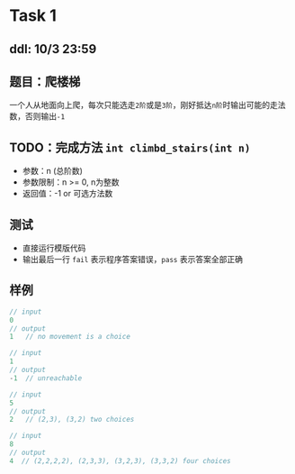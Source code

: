 # Task 1

## ddl: 10/3 23:59

## 题目：爬楼梯
一个人从地面向上爬，每次只能选走`2阶`或是`3阶`，刚好抵达`n阶`时输出可能的走法数，否则输出`-1`

## TODO：完成方法 `int climbd_stairs(int n)`
- 参数：n (总阶数)
- 参数限制：n >= 0, n为整数
- 返回值：-1 or 可选方法数

## 测试
- 直接运行模版代码
- 输出最后一行 `fail` 表示程序答案错误，`pass` 表示答案全部正确

## 样例
```c
// input
0
// output
1   // no movement is a choice
```
```c
// input
1
// output
-1  // unreachable
```
```c
// input
5
// output
2   // (2,3), (3,2) two choices
```
```c
// input
8
// output
4  // (2,2,2,2), (2,3,3), (3,2,3), (3,3,2) four choices
```
